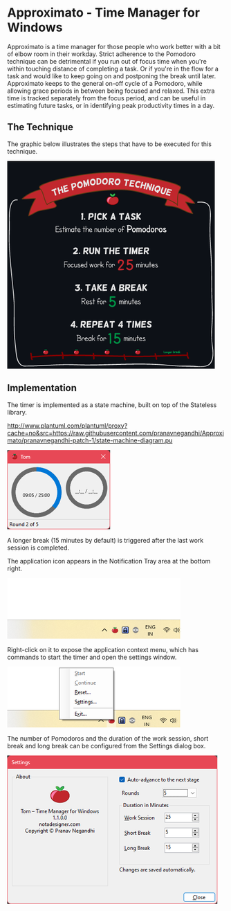# Approximato - Time Manager for Windows

Approximato is a time manager for those people who work better with a bit of elbow room in their workday. Strict adherence to the Pomodoro technique can be detrimental if you run out of focus time when you're within touching distance of completing a task. Or if you're in the flow for a task and would like to keep going on and postponing the break until later. Approximato keeps to the general on-off cycle of a Pomodoro, while allowing grace periods in between being focused and relaxed. This extra time is tracked separately from the focus period, and can be useful in estimating future tasks, or in identifying peak productivity times in a day.

## The Technique

The graphic below illustrates the steps that have to be executed for this technique.

![](assets/pomodoro-technique.png)

## Implementation

The timer is implemented as a state machine, built on top of the Stateless library.

http://www.plantuml.com/plantuml/proxy?cache=no&src=https://raw.githubusercontent.com/pranavnegandhi/Approximato/pranavnegandhi-patch-1/state-machine-diagram.pu



![](assets/tom-main-window.png)

A longer break (15 minutes by default) is triggered after the last work session is completed.

The application icon appears in the Notification Tray area at the bottom right.

![](assets/tom-notification-icon.png)

Right-click on it to expose the application context menu, which has commands to start the timer and open the settings window.

![](assets/tom-context-menu.png)

The number of Pomodoros and the duration of the work session, short break and long break can be configured from the Settings dialog box.

![](assets/tom-settings-window.png)
